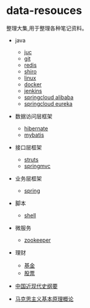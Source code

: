 # data-resouces
整理大集,用于整理各种笔记资料。

- java
  - [juc](java/juc/juc.md)
  - [git](java/git/git.md)
  - [redis](java/redis/redis.md)
  - [shiro](shiro/shiro.md)
  - [linux](java/linux/linux.md)
  - [docker](docker/docker.md)
  - [jenkins](java/jenkins/jenkins.md)
  - [springcloud alibaba](java/springcloud/SpringCloudAlibaba.md)
  - [springcloud eureka](java/springcloud/SpringCloudEureka.md)

- 数据访问层框架
  - [hibernate]()
  - [mybatis]()
- 接口层框架
  - [struts]()
  - [springmvc]()
- 业务层框架

  - [spring]()

- 脚本

  - [shell](bigdata/shell/shell.md)

- 微服务
  - [zookeeper](zookeeper/zookeeper.md)

- 理财
  - [基金](基金理财课/基金理财课.md)
  - [股票](股票/股票.md)

- [中国近现代史纲要](中国近现代史纲要/中国近现代史纲要.md)
- [马克思主义基本原理概论](马克思主义基本原理概论/马克思主义基本原理概论.md)

